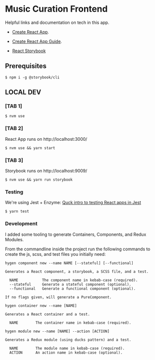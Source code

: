# Music Curation Frontend
Helpful links and documentation on tech in this app.
 - [Create React App](https://github.com/facebookincubator/create-react-app).

 - [Create React App Guide](https://github.com/facebookincubator/create-react-app/blob/master/packages/react-scripts/template/README.md).

 - [React Storybook](https://storybook.js.org)

## Prerequisites
```
$ npm i -g @storybook/cli
```

## LOCAL DEV

### [TAB 1]
```
$ nvm use 
```
### [TAB 2]
React App runs on http://localhost:3000/
```
$ nvm use && yarn start
```

### [TAB 3]
Storybook runs on http://localhost:9009/
```
$ nvm use && yarn run storybook
```

### Testing
We're using Jest + Enzyme: [Quck intro to testing React apps in Jest](https://facebook.github.io/jest/docs/en/tutorial-react.html)
```
$ yarn test
```


### Development  
I added some tooling to generate Containers, Components, and Redux Modules. 

From the commandline inside the project run the following commands to create the js, scss, and test files you initially need: 

```
hygen component new --name NAME [--stateful] [--functional]

Generates a React component, a storybook, a SCSS file, and a test.

  NAME           The component name in kebab-case (required).
  --stateful     Generate a stateful component (optional).
  --functional   Generate a functional component (optional).

If no flags given, will generate a PureComponent.
```

```
hygen container new --name [NAME]

Generates a React container and a test.

  NAME        The container name in kebab-case (required).
```

```
hygen module new --name [NAME] --action [ACTION]

Generates a Redux module (using ducks pattern) and a test.

  NAME        The module name in kebab-case (required).
  ACTION      An action name in kebab-case (optional).
```
